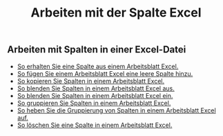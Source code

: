 ﻿---
title: Arbeiten mit der Spalte Excel
second_title: Aspose.Cells Cloud Documen
linktitle: Spalte
type: docs
url: /de/columns/
aliases: [/working-with-columns/]
keywords: REST API, columns, spreadsheets, exce
description: "Cells.Cloud API für Excel bedienen: Spalten aus einem Excel Arbeitsblatt einblenden"
weight: 100
kwords: Excel, Office Cloud, REST API, Tabellenkalkulation, PDF, CSV, Json, Markdown, Spalten
---
## Arbeiten mit Spalten in einer Excel-Datei

- [So erhalten Sie eine Spalte aus einem Arbeitsblatt Excel.](/cells/de/columns/get/)
- [So fügen Sie einem Arbeitsblatt Excel eine leere Spalte hinzu.](/cells/de/columns/add/)
- [So kopieren Sie Spalten in einem Arbeitsblatt Excel.](/cells/de/columns/copy/)
- [So blenden Sie Spalten in einem Arbeitsblatt Excel aus.](/cells/de/columns/hide/)
- [So blenden Sie Spalten in einem Arbeitsblatt Excel ein.](/cells/de/columns/unhide/)
- [So gruppieren Sie Spalten in einem Arbeitsblatt Excel.](/cells/de/columns/group/)
- [So heben Sie die Gruppierung von Spalten in einem Arbeitsblatt Excel auf.](/cells/de/columns/ungroup/)
- [So löschen Sie eine Spalte in einem Arbeitsblatt Excel.](/cells/de/columns/delete/)
